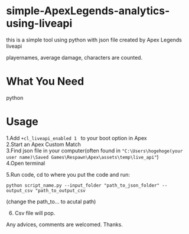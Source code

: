 # simple-ApexLegends-analytics-using-liveapi
this is a simple tool using python with json file created by Apex Legends liveapi 


playernames, average damage, characters are counted.

# What You Need
python

# Usage

1.Add `+cl_liveapi_enabled 1 ` to your boot option in Apex  
2.Start an Apex Custom Match  
3.Find json file in your computer(often found in `"C:\Users\hogehoge(your user name)\Saved Games\Respawn\Apex\assets\temp\live_api"`)  
4.Open terminal


5.Run code, cd to where you put the code and run:

`python script_name.py --input_folder "path_to_json_folder" --output_csv "path_to_output_csv`

(change the path_to... to acutal path)

6. Csv file will pop.

Any advices, comments are welcomed. Thanks.
